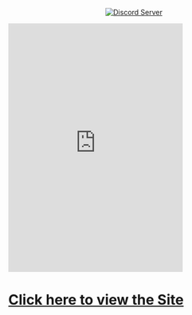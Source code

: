 <p align="center">
  <a href="https://discord.gg/red">
    <img src="https://discordapp.com/api/guilds/734825971848577038/widget.png?style=shield" alt="Discord Server">
  </a>
</p>
<iframe src="https://discord.com/widget?id=734825971848577038&theme=dark" width="350" height="500" allowtransparency="true" frameborder="0" sandbox="allow-popups allow-popups-to-escape-sandbox allow-same-origin allow-scripts"></iframe>

# [Click here to view the Site](https://botflakes.github.io/ASRockWiki)